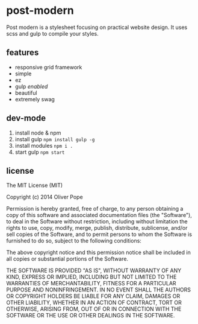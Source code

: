 # post-modern #

Post modern is a stylesheet focusing on practical website design. It uses scss and gulp to compile your styles.

## features

- responsive grid framework
- simple
- ez
- gulp *enabled*
- beautiful
- extremely swag

## dev-mode

1. install node & npm
2. install gulp `npm install gulp -g`
3. install modules `npm i .`
4. start gulp `npm start`

## license

The MIT License (MIT)

Copyright (c) 2014 Oliver Pope

Permission is hereby granted, free of charge, to any person obtaining a copy
of this software and associated documentation files (the "Software"), to deal
in the Software without restriction, including without limitation the rights
to use, copy, modify, merge, publish, distribute, sublicense, and/or sell
copies of the Software, and to permit persons to whom the Software is
furnished to do so, subject to the following conditions:

The above copyright notice and this permission notice shall be included in
all copies or substantial portions of the Software.

THE SOFTWARE IS PROVIDED "AS IS", WITHOUT WARRANTY OF ANY KIND, EXPRESS OR
IMPLIED, INCLUDING BUT NOT LIMITED TO THE WARRANTIES OF MERCHANTABILITY,
FITNESS FOR A PARTICULAR PURPOSE AND NONINFRINGEMENT. IN NO EVENT SHALL THE
AUTHORS OR COPYRIGHT HOLDERS BE LIABLE FOR ANY CLAIM, DAMAGES OR OTHER
LIABILITY, WHETHER IN AN ACTION OF CONTRACT, TORT OR OTHERWISE, ARISING FROM,
OUT OF OR IN CONNECTION WITH THE SOFTWARE OR THE USE OR OTHER DEALINGS IN
THE SOFTWARE.
